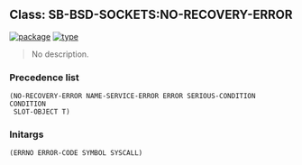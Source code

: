 ## Class: SB-BSD-SOCKETS:NO-RECOVERY-ERROR
[![package](https://img.shields.io/badge/Package-SB--BSD--SOCKETS-5f9ea0.svg?style=social&colorA=999999)](../) [![type](https://img.shields.io/badge/Type-Class-5f9ea0.svg?style=social&colorA=999999)](../#class) 

> No description.

### Precedence list
```
(NO-RECOVERY-ERROR NAME-SERVICE-ERROR ERROR SERIOUS-CONDITION CONDITION
 SLOT-OBJECT T)
```
### Initargs
```
(ERRNO ERROR-CODE SYMBOL SYSCALL)
```
